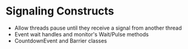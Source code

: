 # Signaling Constructs

- Allow threads pause until they receive a signal from another thread
- Event wait handles and monitor's Wait/Pulse methods
- CountdownEvent and Barrier classes